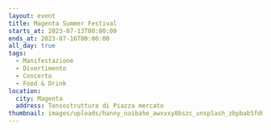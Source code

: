 ```yaml
---
layout: event
title: Magenta Summer Festival
starts_at: 2023-07-13T00:00:00
ends_at: 2023-07-16T00:00:00
all_day: true
tags:
  - Manifestazione
  - Divertimento
  - Concerto
  - Food & Drink
location:
  city: Magenta
  address: Tensostruttura di Piazza mercato
thumbnail: images/uploads/hanny_naibaho_awxvxy8bszc_unsplash_zbpbab5fd0.jpg
---
```

